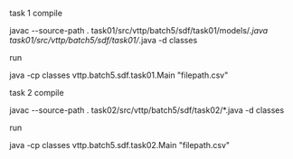 task 1 compile 

javac --source-path . task01/src/vttp/batch5/sdf/task01/models/*.java task01/src/vttp/batch5/sdf/task01/*.java -d classes

run 

java -cp classes vttp.batch5.sdf.task01.Main "filepath.csv"

task 2 compile 

javac --source-path . task02/src/vttp/batch5/sdf/task02/*.java -d classes   

run

java -cp classes vttp.batch5.sdf.task02.Main "filepath.csv"